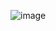 ![image](https://user-images.githubusercontent.com/30322243/173214013-aa1e4523-146f-49c4-94e2-a65b25479628.png)
